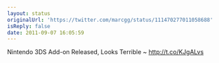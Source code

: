 ```yaml
---
layout: status
originalUrl: 'https://twitter.com/marcgg/status/111470277011058688'
isReply: false
date: 2011-09-07 16:05:59
---
```


Nintendo 3DS Add-on Released, Looks Terrible ~ http://t.co/KJgALvs
